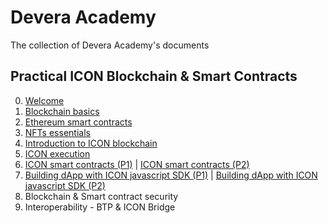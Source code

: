 # Devera Academy
The collection of Devera Academy's documents

## Practical ICON Blockchain & Smart Contracts

0. [Welcome](https://docs.google.com/presentation/d/1wNIA3e1-EozEGo74EFN7x2vMjsNNVmBLDIr3XDghajE)
1. [Blockchain basics](https://docs.google.com/presentation/d/1QDU2wic8TpyoK9pkJlHheZosWyy-Et-AaHQ511NIMDg)
2. [Ethereum smart contracts](https://docs.google.com/presentation/d/1c_ghAk4ESWRn1DFvuPtvujYgABO8fjBalkdA5hDgYQY)
3. [NFTs essentials](https://docs.google.com/presentation/d/1UY1SAm6G5Bco3kP5mac8swq1P245NvPMqZKzIGvakds)
4. [Introduction to ICON blockchain](https://docs.google.com/presentation/d/1ztZpzIBVTwP9TZvMbDEFWHkoOn9CzyoqDOflNLrROJs)
5. [ICON execution](https://docs.google.com/presentation/d/1ABGUxmVlt6mnCd0MBdS0PnvtLn2wZ27mnPZtDv4F0rc/edit#slide=id.g150cb441be0_0_0)
6. [ICON smart contracts (P1)](https://docs.google.com/presentation/d/16J8L3ae5L0UCjPNP5z0lEKk1gUsJm6tjjHsEv4ZzptY)  |  [ICON smart contracts (P2)](https://docs.google.com/presentation/d/1CHkJAe0NplPK_KEJph9QS9z9BjLnprT6D8MxMWpGl9o)
7. [Building dApp with ICON javascript SDK (P1)](https://docs.google.com/presentation/d/1fdUsSGfStGXclBRoWXbyO47OlS8XP-8YfUs4hqZSC6c)  |  [Building dApp with ICON javascript SDK (P2)](https://docs.google.com/presentation/d/1H4LEkKqi45AfqKF2Ry_GfDD6yMSP4Va7v12FOMzRDLE)
8. Blockchain & Smart contract security
9. Interoperability -  BTP & ICON Bridge